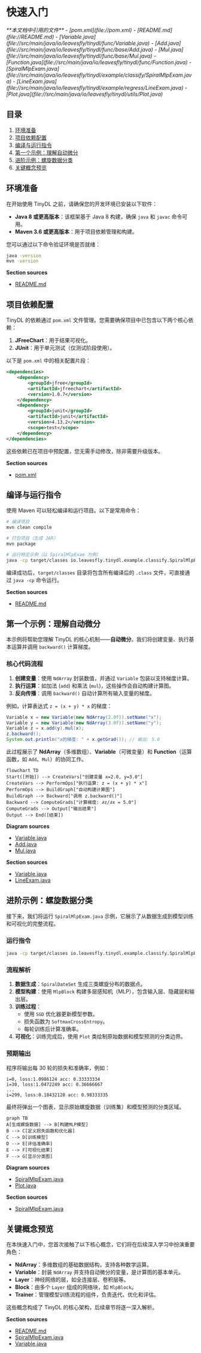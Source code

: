 # 快速入门

<cite>
**本文档中引用的文件**  
- [pom.xml](file://pom.xml)
- [README.md](file://README.md)
- [Variable.java](file://src/main/java/io/leavesfly/tinydl/func/Variable.java)
- [Add.java](file://src/main/java/io/leavesfly/tinydl/func/base/Add.java)
- [Mul.java](file://src/main/java/io/leavesfly/tinydl/func/base/Mul.java)
- [Function.java](file://src/main/java/io/leavesfly/tinydl/func/Function.java)
- [SpiralMlpExam.java](file://src/main/java/io/leavesfly/tinydl/example/classify/SpiralMlpExam.java)
- [LineExam.java](file://src/main/java/io/leavesfly/tinydl/example/regress/LineExam.java)
- [Plot.java](file://src/main/java/io/leavesfly/tinydl/utils/Plot.java)
</cite>

## 目录
1. [环境准备](#环境准备)
2. [项目依赖配置](#项目依赖配置)
3. [编译与运行指令](#编译与运行指令)
4. [第一个示例：理解自动微分](#第一个示例理解自动微分)
5. [进阶示例：螺旋数据分类](#进阶示例螺旋数据分类)
6. [关键概念预览](#关键概念预览)

## 环境准备

在开始使用 TinyDL 之前，请确保您的开发环境已安装以下软件：
- **Java 8 或更高版本**：该框架基于 Java 8 构建，确保 `java` 和 `javac` 命令可用。
- **Maven 3.6 或更高版本**：用于项目依赖管理和构建。

您可以通过以下命令验证环境是否就绪：
```bash
java -version
mvn -version
```

**Section sources**
- [README.md](file://README.md#L25-L28)

## 项目依赖配置

TinyDL 的依赖通过 `pom.xml` 文件管理。您需要确保项目中已包含以下两个核心依赖：

1. **JFreeChart**：用于结果可视化。
2. **JUnit**：用于单元测试（仅测试阶段使用）。

以下是 `pom.xml` 中的相关配置片段：

```xml
<dependencies>
    <dependency>
        <groupId>jfree</groupId>
        <artifactId>jfreechart</artifactId>
        <version>1.0.7</version>
    </dependency>
    <dependency>
        <groupId>junit</groupId>
        <artifactId>junit</artifactId>
        <version>4.13.2</version>
        <scope>test</scope>
    </dependency>
</dependencies>
```

这些依赖已在项目中预配置，您无需手动修改，除非需要升级版本。

**Section sources**
- [pom.xml](file://pom.xml#L10-L28)

## 编译与运行指令

使用 Maven 可以轻松编译和运行项目。以下是常用命令：

```bash
# 编译项目
mvn clean compile

# 打包项目（生成 JAR）
mvn package

# 运行特定示例（以 SpiralMlpExam 为例）
java -cp target/classes io.leavesfly.tinydl.example.classify.SpiralMlpExam
```

编译成功后，`target/classes` 目录将包含所有编译后的 `.class` 文件，可直接通过 `java -cp` 命令运行。

**Section sources**
- [README.md](file://README.md#L190-L198)

## 第一个示例：理解自动微分

本示例将帮助您理解 TinyDL 的核心机制——**自动微分**。我们将创建变量、执行基本运算并调用 `backward()` 计算梯度。

### 核心代码流程

1. **创建变量**：使用 `NdArray` 封装数值，并通过 `Variable` 包装以支持梯度计算。
2. **执行运算**：如加法 (`add`) 和乘法 (`mul`)，这些操作会自动构建计算图。
3. **反向传播**：调用 `backward()` 自动计算所有输入变量的梯度。

例如，计算表达式 `z = (x + y) * x` 的梯度：

```java
Variable x = new Variable(new NdArray(2.0f)).setName("x");
Variable y = new Variable(new NdArray(3.0f)).setName("y");
Variable z = x.add(y).mul(x);
z.backward();
System.out.println("x的梯度: " + x.getGrad()); // 输出: 5.0
```

此过程展示了 **NdArray**（多维数组）、**Variable**（可微变量）和 **Function**（运算函数，如 `Add`、`Mul`）的协同工作。

```mermaid
flowchart TD
Start([开始]) --> CreateVars["创建变量 x=2.0, y=3.0"]
CreateVars --> PerformOps["执行运算: z = (x + y) * x"]
PerformOps --> BuildGraph["自动构建计算图"]
BuildGraph --> Backward["调用 z.backward()"]
Backward --> ComputeGrads["计算梯度: ∂z/∂x = 5.0"]
ComputeGrads --> Output["输出结果"]
Output --> End([结束])
```

**Diagram sources**
- [Variable.java](file://src/main/java/io/leavesfly/tinydl/func/Variable.java#L150-L170)
- [Add.java](file://src/main/java/io/leavesfly/tinydl/func/base/Add.java#L10-L30)
- [Mul.java](file://src/main/java/io/leavesfly/tinydl/func/base/Mul.java#L10-L25)

**Section sources**
- [Variable.java](file://src/main/java/io/leavesfly/tinydl/func/Variable.java#L1-L339)
- [LineExam.java](file://src/main/java/io/leavesfly/tinydl/example/regress/LineExam.java#L0-L79)

## 进阶示例：螺旋数据分类

接下来，我们将运行 `SpiralMlpExam.java` 示例，它展示了从数据生成到模型训练和可视化的完整流程。

### 运行指令

```bash
java -cp target/classes io.leavesfly.tinydl.example.classify.SpiralMlpExam
```

### 流程解析

1. **数据生成**：`SpiralDateSet` 生成三类螺旋分布的数据点。
2. **模型构建**：使用 `MlpBlock` 构建多层感知机（MLP），包含输入层、隐藏层和输出层。
3. **训练过程**：
   - 使用 `SGD` 优化器更新模型参数。
   - 损失函数为 `SoftmaxCrossEntropy`。
   - 每轮训练后计算准确率。
4. **可视化**：训练完成后，使用 `Plot` 类绘制原始数据和模型预测的分类边界。

### 预期输出

程序将输出每 30 轮的损失和准确率，例如：
```
i=0, loss:1.0986124 acc: 0.33333334
i=30, loss:1.0472249 acc: 0.36666667
...
i=299, loss:0.18432128 acc: 0.98333335
```

最终将弹出一个图表，显示原始螺旋数据（训练集）和模型预测的分类区域。

```mermaid
graph TB
A[生成螺旋数据] --> B[构建MLP模型]
B --> C[定义损失函数和优化器]
C --> D[训练模型]
D --> E[评估准确率]
E --> F[可视化结果]
F --> G[显示分类图]
```

**Diagram sources**
- [SpiralMlpExam.java](file://src/main/java/io/leavesfly/tinydl/example/classify/SpiralMlpExam.java#L0-L130)
- [Plot.java](file://src/main/java/io/leavesfly/tinydl/utils/Plot.java#L1-L50)

**Section sources**
- [SpiralMlpExam.java](file://src/main/java/io/leavesfly/tinydl/example/classify/SpiralMlpExam.java#L0-L130)

## 关键概念预览

在本快速入门中，您首次接触了以下核心概念，它们将在后续深入学习中扮演重要角色：

- **NdArray**：多维数组的基础数据结构，支持各种数学运算。
- **Variable**：封装 `NdArray` 并支持自动微分的变量，是计算图的基本单元。
- **Layer**：神经网络的层，如全连接层、卷积层等。
- **Block**：由多个 `Layer` 组成的网络块，如 `MlpBlock`。
- **Trainer**：管理模型训练流程的组件，负责迭代、优化和评估。

这些概念构成了 TinyDL 的核心架构，后续章节将逐一深入解析。

**Section sources**
- [README.md](file://README.md#L35-L50)
- [SpiralMlpExam.java](file://src/main/java/leavesfly/tinydl/example/classify/SpiralMlpExam.java#L50-L100)
- [Variable.java](file://src/main/java/io/leavesfly/tinydl/func/Variable.java#L1-L339)